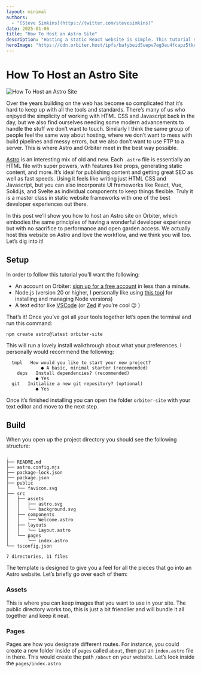 ```yaml
---
layout: minimal
authors:
  - "[Steve Simkins](https://twitter.com/stevesimkins)"
date: 2025-01-06
title: "How To Host an Astro Site"
description: "Hosting a static React website is simple. This tutorial shows you all the steps, including setting up the site and uploading to Orbiter."
heroImage: "https://cdn.orbiter.host/ipfs/bafybeid5uepv7eg3eu4fcapz5tkumvsgz7d3qqusfs55pz2h4nq5qkcdjq"
---
```

# How To Host an Astro Site

![How To Host an Astro Site](https://cdn.orbiter.host/ipfs/bafybeid5uepv7eg3eu4fcapz5tkumvsgz7d3qqusfs55pz2h4nq5qkcdjq)

Over the years building on the web has become so complicated that it’s hard to keep up with all the tools and standards. There’s many of us who enjoyed the simplicity of working with HTML CSS and Javascript back in the day, but we also find ourselves needing some modern advancements to handle the stuff we don’t want to touch. Similarly I think the same group of people feel the same way about hosting, where we don’t want to mess with build pipelines and messy errors, but we also don’t want to use FTP to a server. This is where Astro and Orbiter meet in the best way possible.

[Astro](https://astro.build) is an interesting mix of old and new. Each `.astro` file is essentially an HTML file with super powers, with features like props, generating static content, and more. It’s ideal for publishing content and getting great SEO as well as fast speeds. Using it feels like writing just HTML CSS and Javascript, but you can also incorporate UI frameworks like React, Vue, Solid.js, and Svelte as individual components to keep things flexible. Truly it is a master class in static website frameworks with one of the best developer experiences out there.

In this post we’ll show you how to host an Astro site on Orbiter, which embodies the same principles of having a wonderful developer experience but with no sacrifice to performance and open garden access. We actually host this website on Astro and love the workflow, and we think you will too. Let’s dig into it!

## Setup

In order to follow this tutorial you’ll want the following:

- An account on Orbiter: [sign up for a free account](https://app.orbiter.host) in less than a minute.
- Node.js (version 20 or higher, I personally like using [this tool](https://github.com/Schniz/fnm) for installing and managing Node versions)
- A text editor like [VSCode](https://code.visualstudio.com/) (or [Zed](https://zed.dev) if you’re cool 😉 )

That’s it! Once you’ve got all your tools together let’s open the terminal and run this command:

```
npm create astro@latest orbiter-site
```

This will run a lovely install walkthrough about what your preferences. I personally would recommend the following:

```
  tmpl   How would you like to start your new project?
	         ● A basic, minimal starter (recommended)
	deps   Install dependencies? (recommended)
           ● Yes
  git   Initialize a new git repository? (optional)
           ● Yes
```

Once it’s finished installing you can open the folder `orbiter-site` with your text editor and move to the next step.

## Build

When you open up the project directory you should see the following structure:

```
.
├── README.md
├── astro.config.mjs
├── package-lock.json
├── package.json
├── public
│   └── favicon.svg
├── src
│   ├── assets
│   │   ├── astro.svg
│   │   └── background.svg
│   ├── components
│   │   └── Welcome.astro
│   ├── layouts
│   │   └── Layout.astro
│   └── pages
│       └── index.astro
└── tsconfig.json

7 directories, 11 files
```

The template is designed to give you a feel for all the pieces that go into an Astro website. Let’s briefly go over each of them:

### Assets

This is where you can keep images that you want to use in your site. The public directory works too, this is just a bit friendlier and will bundle it all together and keep it neat.

### Pages

Pages are how you designate different routes. For instance, you could create a new folder inside of `pages` called `about`, then put an `index.astro` file in there. This would create the path `/about` on your website. Let’s look inside the `pages/index.astro`

```tsx